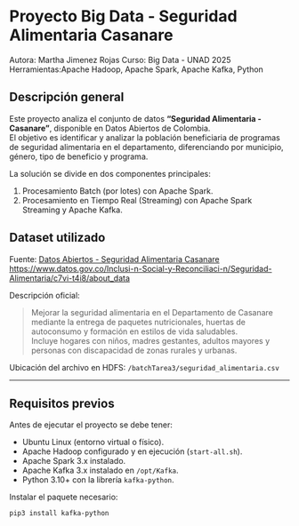 # Proyecto Big Data - Seguridad Alimentaria Casanare

Autora: Martha Jimenez Rojas
Curso: Big Data - UNAD 2025  
Herramientas:Apache Hadoop, Apache Spark, Apache Kafka, Python  


## Descripción general

Este proyecto analiza el conjunto de datos **“Seguridad Alimentaria - Casanare”**, disponible en Datos Abiertos de Colombia.  
El objetivo es identificar y analizar la población beneficiaria de programas de seguridad alimentaria en el departamento, diferenciando por municipio, género, tipo de beneficio y programa.  

La solución se divide en dos componentes principales:

1. Procesamiento Batch (por lotes) con Apache Spark.  
2. Procesamiento en Tiempo Real (Streaming) con Apache Spark Streaming y Apache Kafka.


##  Dataset utilizado

Fuente: [Datos Abiertos - Seguridad Alimentaria Casanare](https://www.datos.gov.co/Inclusi-n-Social-y-Reconciliaci-n/Seguridad-Alimentaria/c7vi-t4i8/about_data)
https://www.datos.gov.co/Inclusi-n-Social-y-Reconciliaci-n/Seguridad-Alimentaria/c7vi-t4i8/about_data

Descripción oficial:
> Mejorar la seguridad alimentaria en el Departamento de Casanare mediante la entrega de paquetes nutricionales, huertas de autoconsumo y formación en estilos de vida saludables.  
> Incluye hogares con niños, madres gestantes, adultos mayores y personas con discapacidad de zonas rurales y urbanas.

Ubicación del archivo en HDFS:
`/batchTarea3/seguridad_alimentaria.csv`

---

## Requisitos previos

Antes de ejecutar el proyecto se debe  tener:

- Ubuntu Linux (entorno virtual o físico).  
- Apache Hadoop configurado y en ejecución (`start-all.sh`).  
- Apache Spark 3.x instalado.  
- Apache Kafka 3.x instalado en `/opt/Kafka`.  
- Python 3.10+ con la librería `kafka-python`.

Instalar el paquete necesario:
```bash
pip3 install kafka-python
